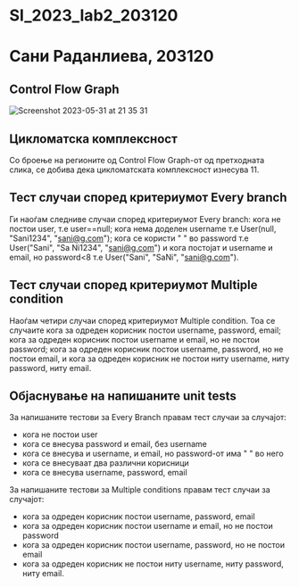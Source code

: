 # SI_2023_lab2_203120

# Сани Раданлиева, 203120

## Control Flow Graph

![Screenshot 2023-05-31 at 21 35 31](https://github.com/SaniRadanlieva/SI_2023_lab2_203120/assets/86978339/12d82276-4425-430e-8961-49ced527b94d)

## Цикломатска комплексност

Со броење на регионите од Control Flow Graph-от од претходната слика, се добива дека цикломатската комплексност изнесува 11.

## Тест случаи според критериумот Every branch
Ги наоѓам следниве случаи според критериумот Every branch: кога не постои user, т.е user==null; кога нема доделен username т.е User(null, "Sani1234", "sani@g.com"); кога се користи " " во password т.е User("Sani", "Sa Ni1234", "sani@g.com") и кога постојат и username и email, но password<8 т.е User("Sani", "SaNi", "sani@g.com").

## Тест случаи според критериумот Multiple condition
Наоѓам четири случаи според критериумот Multiple condition. Тоа се случаите кога за одреден корисник постои username, password, email; кога за одреден корисник постои username и email, но не постои password; кога за одреден корисник постои username, password, но не постои email, и кога за одреден корисник не постои ниту username, ниту password, ниту email.

## Објаснување на напишаните unit tests
За напишаните тестови за Every Branch правам тест случаи за случајот:
- кога не постои user
- кога се внесува password и email, без username
- кога се внесува и username, и email, но password-от има " " во него
- кога се внесуваат два различни корисници
- кога се внесува username, password, email

За напишаните тестови за Multiple conditions правам тест случаи за случајот:
- кога за одреден корисник постои username, password, email
- кога за одреден корисник постои username и email, но не постои password
- кога за одреден корисник постои username, password, но не постои email
- кога за одреден корисник не постои ниту username, ниту password, ниту email.
